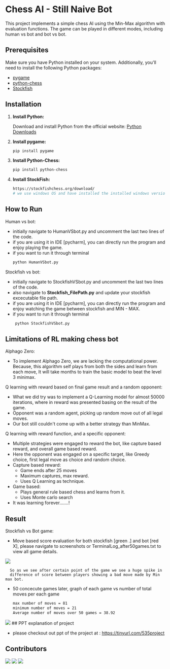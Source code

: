 # Chess AI - Still Naive Bot

This project implements a simple chess AI using the Min-Max algorithm with evaluation functions. The game can be played in different modes, including human vs bot and bot vs bot.

## Prerequisites

Make sure you have Python installed on your system. Additionally, you'll need to install the following Python packages:

- [pygame](https://www.pygame.org/)
- [python-chess](https://python-chess.readthedocs.io/)
- [Stockfish](https://stockfishchess.org/)

## Installation

1. **Install Python:**

   Download and install Python from the official website: [Python Downloads](https://www.python.org/downloads/)

2. **Install pygame:**

   ```bash
   pip install pygame

3. **Install Python-Chess:**
   ```bash
   pip install python-chess
4. **Install StockFish:**
   ```bash
   https://stockfishchess.org/download/
   # we use windows OS and have installed the installed windows version of stockfish to use in Stockfish_FilePath.py

## How to Run
Human vs bot:
- initially navigate to HumanVSbot.py and uncomment the last two
lines of the code.
- if you are using it in IDE [pycharm], you can directly run the program and enjoy playing the game.
- if you want to run it through terminal
   ```bash
   python HumanVSbot.py

Stockfish vs bot:
- initially navigate to StockfishVSbot.py and uncomment the last two
lines of the code.
- also navigate to <b>Stockfish_FilePath.py</b> and update your stockfish excecutable file path.
- if you are using it in IDE [pycharm], you can directly run the program and enjoy watching the game between stockfish and MIN - MAX.
- if you want to run it through terminal
  ```bash
   python StockfishVSbot.py
## Limitations of RL making chess bot
Alphago Zero:
- To implement Alphago Zero, we are lacking the computational power. Because, this algorithm self plays from both the sides and learn from each move, It will take months to train the basic model to beat the level 3 minimax.

Q learning with reward based on final game result and a random opponent:
- What we did try was to implement a Q-Learning model for almost 50000 iterations, where in reward was presented basing on the result of the game.
- Opponent was a random agent, picking up random move out of all legal moves.
- Our bot still couldn't come up with a better strategy than MinMax.

Q learning with reward function, and a specific opponent:
- Multiple strategies were engaged to reward the bot, like capture based reward, and overall game based reward. 
- Here the opponent was engaged on a specific target, like Greedy choice, first legal move as choice and random choice.
- Capture based reward: 
  - Game ends after 25 moves
  - Maximum captures, max reward. 
  - Uses Q Learning as technique.
- Game based:
  - Plays general rule based chess and learns from it.
  - Uses Monte carlo search 
- It was learning forever…….!


## Result
Stockfish vs Bot game:
- Move based score evaluation for both stockfish [green .] and bot [red X], please navigate to screenshots or TerminalLog_after50games.txt to view all game details.

<img src = "screenshots/game_0_plot.png"/>
 
      So as we see after certain point of the game we see a huge spike in 
      difference of score between players showing a bad move made by Min max bot.
       

- 50 concecute games later, graph of each game vs number of total moves per each game
   ```bash
   max number of moves = 81
   minimum number of moves = 21
   Average number of moves over 50 games = 38.92 
   
<img src = "screenshots/numberof_moves_plot.png"/>
## PPT explanation of project

- please checkout out ppt of the project at : https://tinyurl.com/535project

## Contributors
[![](https://github.com/anudeep-17.png?size=50)](https://github.com/anudeep-17)
[![](https://github.com/ForumShah8.png?size=50)](https://github.com/ForumShah8)
[![](https://github.com/DheerajNani7.png?size=50)](https://github.com/DheerajNani7)
